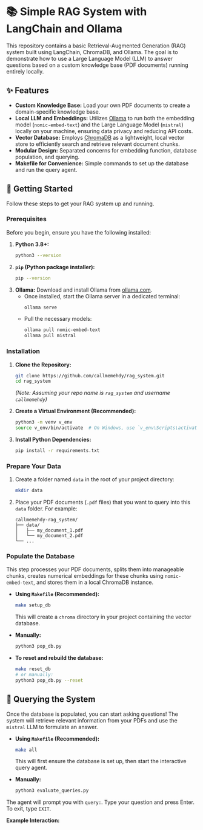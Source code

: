 # 📚 Simple RAG System with LangChain and Ollama

This repository contains a basic Retrieval-Augmented Generation (RAG) system built using LangChain, ChromaDB, and Ollama. The goal is to demonstrate how to use a Large Language Model (LLM) to answer questions based on a custom knowledge base (PDF documents) running entirely locally.

## ✨ Features

*   **Custom Knowledge Base:** Load your own PDF documents to create a domain-specific knowledge base.
*   **Local LLM and Embeddings:** Utilizes [Ollama](https://ollama.com/) to run both the embedding model (`nomic-embed-text`) and the Large Language Model (`mistral`) locally on your machine, ensuring data privacy and reducing API costs.
*   **Vector Database:** Employs [ChromaDB](https://www.trychroma.com/) as a lightweight, local vector store to efficiently search and retrieve relevant document chunks.
*   **Modular Design:** Separated concerns for embedding function, database population, and querying.
*   **Makefile for Convenience:** Simple commands to set up the database and run the query agent.

## 🚀 Getting Started

Follow these steps to get your RAG system up and running.

### Prerequisites

Before you begin, ensure you have the following installed:

1.  **Python 3.8+:**
    ```bash
    python3 --version
    ```
2.  **`pip` (Python package installer):**
    ```bash
    pip --version
    ```
3.  **Ollama:** Download and install Ollama from [ollama.com](https://ollama.com/).
    *   Once installed, start the Ollama server in a dedicated terminal:
        ```bash
        ollama serve
        ```
    *   Pull the necessary models:
        ```bash
        ollama pull nomic-embed-text
        ollama pull mistral
        ```

### Installation

1.  **Clone the Repository:**
    ```bash
    git clone https://github.com/callmemehdy/rag_system.git
    cd rag_system
    ```
    *(Note: Assuming your repo name is `rag_system` and username `callmemehdy`)*

2.  **Create a Virtual Environment (Recommended):**
    ```bash
    python3 -m venv v_env
    source v_env/bin/activate  # On Windows, use `v_env\Scripts\activate`
    ```

3.  **Install Python Dependencies:**
    ```bash
    pip install -r requirements.txt
    ```

### Prepare Your Data

1.  Create a folder named `data` in the root of your project directory:
    ```bash
    mkdir data
    ```
2.  Place your PDF documents (`.pdf` files) that you want to query into this `data` folder. For example:
    ```
    callmemehdy-rag_system/
    ├── data/
    │   ├── my_document_1.pdf
    │   └── my_document_2.pdf
    └── ...
    ```

### Populate the Database

This step processes your PDF documents, splits them into manageable chunks, creates numerical embeddings for these chunks using `nomic-embed-text`, and stores them in a local ChromaDB instance.

*   **Using `Makefile` (Recommended):**
    ```bash
    make setup_db
    ```
    This will create a `chroma` directory in your project containing the vector database.

*   **Manually:**
    ```bash
    python3 pop_db.py
    ```

*   **To reset and rebuild the database:**
    ```bash
    make reset_db
    # or manually:
    python3 pop_db.py --reset
    ```

## 💬 Querying the System

Once the database is populated, you can start asking questions! The system will retrieve relevant information from your PDFs and use the `mistral` LLM to formulate an answer.

*   **Using `Makefile` (Recommended):**
    ```bash
    make all
    ```
    This will first ensure the database is set up, then start the interactive query agent.

*   **Manually:**
    ```bash
    python3 evaluate_queries.py
    ```

The agent will prompt you with `query:`. Type your question and press Enter. To exit, type `EXIT`.

**Example Interaction:**
